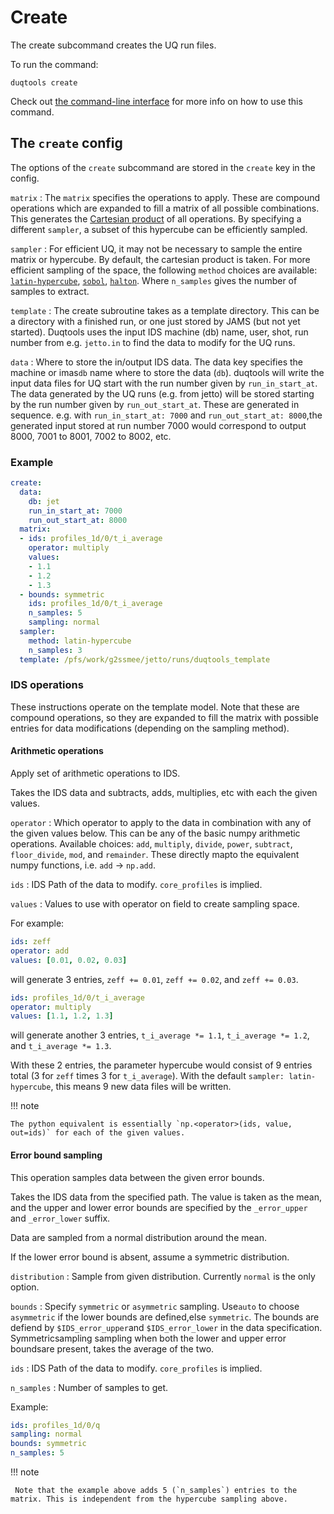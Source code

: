 # Create

The create subcommand creates the UQ run files.

To run the command:

`duqtools create`

Check out [the command-line interface](/command-line-interface/#create) for more info on how to use this command.


## The `create` config

The options of the `create` subcommand are stored in the `create` key
in the config.

`matrix`
: The `matrix` specifies the operations to apply. These are compound operations which are expanded to fill a matrix of all possible combinations. This generates the [Cartesian product](en.wikipedia.org/wiki/Cartesian_product) of all operations. By specifying a different `sampler`, a subset of this hypercube can be efficiently sampled.

`sampler`
: For efficient UQ, it may not be necessary to sample the entire matrix or hypercube. By default, the cartesian product is taken. For more efficient sampling of the space, the following `method` choices are available: [`latin-hypercube`](en.wikipedia.org/wiki/Latin_hypercube_sampling), [`sobol`](en.wikipedia.org/wiki/Sobol_sequence), [`halton`](en.wikipedia.org/wiki/Halton_sequence). Where `n_samples` gives the number of samples to extract.

`template`
: The create subroutine takes as a template directory. This can be a directory with a finished run, or one just stored by JAMS (but not yet started). Duqtools uses the input IDS machine (db) name, user, shot, run number from e.g. `jetto.in` to find the data to modify for the UQ runs.

`data`
: Where to store the in/output IDS data. The data key specifies the machine or imas`db` name where to store the data (`db`). duqtools will write the input data files for UQ start with the run number given by `run_in_start_at`. The data generated by the UQ runs (e.g. from jetto) will be stored starting by the run number given by `run_out_start_at`. These are generated in sequence. e.g. with `run_in_start_at: 7000` and `run_out_start_at: 8000`,the generated input stored at run number 7000 would correspond to output 8000, 7001 to 8001, 7002 to 8002, etc.

### Example

```yaml title="duqtools.yaml"
create:
  data:
    db: jet
    run_in_start_at: 7000
    run_out_start_at: 8000
  matrix:
  - ids: profiles_1d/0/t_i_average
    operator: multiply
    values:
    - 1.1
    - 1.2
    - 1.3
  - bounds: symmetric
    ids: profiles_1d/0/t_i_average
    n_samples: 5
    sampling: normal
  sampler:
    method: latin-hypercube
    n_samples: 3
  template: /pfs/work/g2ssmee/jetto/runs/duqtools_template

```

### IDS operations

These instructions operate on the template model. Note that these are compound operations, so they are expanded to fill the matrix with possible entries for data modifications (depending on the sampling method).

#### Arithmetic operations

Apply set of arithmetic operations to IDS.

Takes the IDS data and subtracts, adds, multiplies, etc
with each the given values.

`operator`
: Which operator to apply to the data in combination with any of the given values below. This can be any of the basic numpy arithmetic operations. Available choices: `add`, `multiply`, `divide`, `power`, `subtract`, `floor_divide`, `mod`, and `remainder`. These directly mapto the equivalent numpy functions, i.e. `add` -> `np.add`.

`ids`
: IDS Path of the data to modify. `core_profiles` is implied.

`values`
: Values to use with operator on field to create sampling space.

For example:

```yaml
ids: zeff
operator: add
values: [0.01, 0.02, 0.03]
```

will generate 3 entries, `zeff += 0.01`, `zeff += 0.02`, and `zeff += 0.03`.

```yaml
ids: profiles_1d/0/t_i_average
operator: multiply
values: [1.1, 1.2, 1.3]
```

will generate another 3 entries, `t_i_average *= 1.1`, `t_i_average *= 1.2`, and `t_i_average *= 1.3`.

With these 2 entries, the parameter hypercube would consist of 9 entries total (3 for `zeff`
times 3 for `t_i_average`).
With the default `sampler: latin-hypercube`, this means 9 new data files will be written.

!!! note

    The python equivalent is essentially `np.<operator>(ids, value, out=ids)` for each of the given values.

#### Error bound sampling

This operation samples data between the given error bounds.

Takes the IDS data from the specified path. The value is taken as
the mean, and the upper and lower error
bounds are specified by the `_error_upper` and `_error_lower` suffix.

Data are sampled from a normal distribution around the mean.

If the lower error bound is absent, assume a symmetric distribution.

`distribution`
: Sample from given distribution. Currently `normal` is the only option.

`bounds`
: Specify `symmetric` or `asymmetric` sampling. Use`auto` to choose `asymmetric` if the lower bounds are defined,else `symmetric`. The bounds are defiend by `$IDS_error_upper`and `$IDS_error_lower` in the data specification. Symmetricsampling sampling when both the lower and upper error boundsare present, takes the average of the two.

`ids`
: IDS Path of the data to modify. `core_profiles` is implied.

`n_samples`
: Number of samples to get.

Example:

```yaml title="duqtools.yaml"
ids: profiles_1d/0/q
sampling: normal
bounds: symmetric
n_samples: 5
```

!!! note

     Note that the example above adds 5 (`n_samples`) entries to the matrix. This is independent from the hypercube sampling above.

